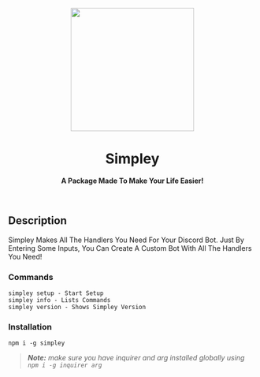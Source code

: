 <p align="center">
  <img width="250" src="https://cdn.discordapp.com/attachments/884404223314366499/884794578287349830/simply_logo.png">
</p>
<h1 align="center"> Simpley </h1>
<p align="center">
  <b >A Package Made To Make Your Life Easier!</b>
</p>

<br>


## **Description**
Simpley Makes All The Handlers You Need For Your Discord Bot. Just By Entering Some Inputs, You Can Create A Custom Bot With All The Handlers You Need!



### **Commands**
```
simpley setup - Start Setup
simpley info - Lists Commands
simpley version - Shows Simpley Version
```

### **Installation**
```
npm i -g simpley
```
> ***Note:** make sure you have inquirer and arg installed globally using ``npm i -g inquirer arg``*

<br>

